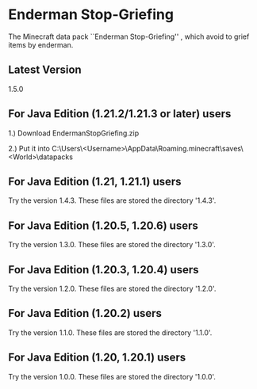 # Enderman Stop-Griefing
The Minecraft data pack ``Enderman Stop-Griefing'' , which avoid to grief items by enderman.

## Latest Version
1.5.0

## For Java Edition (1.21.2/1.21.3 or later) users
1.) Download EndermanStopGriefing.zip

2.) Put it into C:\Users\\\<Username\>\AppData\Roaming\.minecraft\saves\\\<World\>\datapacks

## For Java Edition (1.21, 1.21.1) users
Try the version 1.4.3. These files are stored the directory '1.4.3'.

## For Java Edition (1.20.5, 1.20.6) users
Try the version 1.3.0. These files are stored the directory '1.3.0'.

## For Java Edition (1.20.3, 1.20.4) users
Try the version 1.2.0. These files are stored the directory '1.2.0'.

## For Java Edition (1.20.2) users
Try the version 1.1.0. These files are stored the directory '1.1.0'.

## For Java Edition (1.20, 1.20.1) users
Try the version 1.0.0. These files are stored the directory '1.0.0'.

